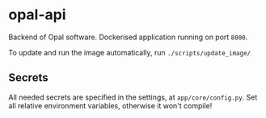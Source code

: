 # opal-api
Backend of Opal software. Dockerised application running on port `8000`.

To update and run the image automatically, run `./scripts/update_image/`

## Secrets
All needed secrets are specified in the settings, at `app/core/config.py`. 
Set all relative environment variables, otherwise it won't compile!

